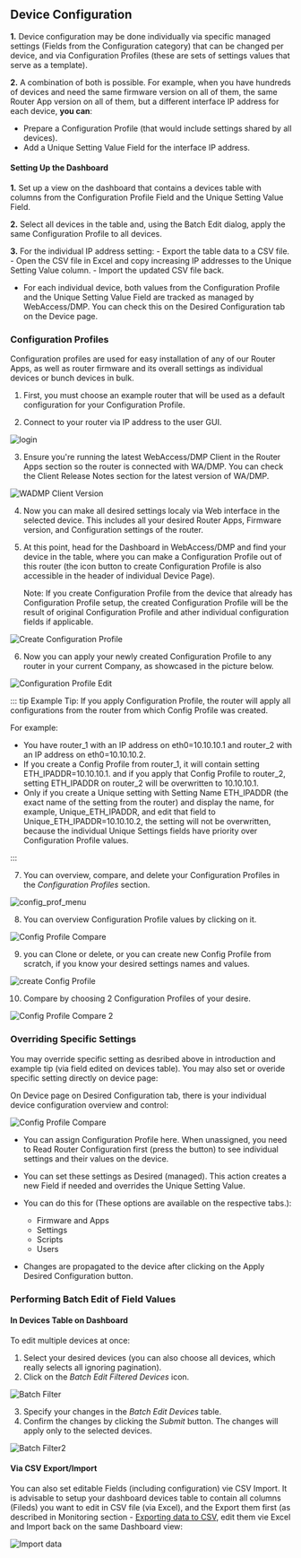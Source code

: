 
## Device Configuration

**1.** Device configuration may be done individually via specific managed settings (Fields from the Configuration category) that can be changed per device, and via Configuration Profiles (these are sets of settings values that serve as a template).

**2.** A combination of both is possible. For example, when you have hundreds of devices and need the same firmware version on all of them, the same Router App version on all of them, but a different interface IP address for each device, **you can**:

   * Prepare a Configuration Profile (that would include settings shared by all devices).
   * Add a Unique Setting Value Field for the interface IP address.


#### Setting Up the Dashboard

**1.** Set up a view on the dashboard that contains a devices table with columns from the Configuration Profile Field and the Unique Setting Value Field.

**2.** Select all devices in the table and, using the Batch Edit dialog, apply the same Configuration Profile to all devices.

**3.** For the individual IP address setting:
    - Export the table data to a CSV file.
    - Open the CSV file in Excel and copy increasing IP addresses to the Unique Setting Value column.
    - Import the updated CSV file back.

* For each individual device, both values from the Configuration Profile and the Unique Setting Value Field are tracked as managed by WebAccess/DMP. You can check this on the Desired Configuration tab on the Device page.


### Configuration Profiles

Configuration profiles are used for easy installation of any of our Router Apps, as well as router firmware and its overall settings as individual devices or bunch devices in bulk.

1. First, you must choose an example router that will be used as a default configuration for your Configuration Profile.

2. Connect to your router via IP address to the user GUI.

![login](../../images/management/login.png) 

3. Ensure you're running the latest WebAccess/DMP Client in the Router Apps section so the router is connected with WA/DMP. You can check the Client Release Notes section for the latest version of WA/DMP.

![WADMP Client Version](../../images/management/client-vers.png)

4. Now you can make all desired settings localy via Web interface in the selected device. This includes all your desired Router Apps, Firmware version, and Configuration settings of the router.

5. At this point, head for the Dashboard in WebAccess/DMP and find your device in the table, where you can make a Configuration Profile out of this router (the icon button to create Configuration Profile is also accessible in the header of individual Device Page).

   Note: If you create Configuration Profile from the device that already has Configuration Profile setup, the created Configuration Profile will be the result of original Configuration Profile and ather individual configuration fields if applicable.

![Create Configuration Profile](../../images/management/Create-ConfigP2.png)

6. Now you can apply your newly created Configuration Profile to any router in your current Company, as showcased in the picture below.

![Configuration Profile Edit](../../images/management/ApplyingConfP2.png)

::: tip Example Tip:
If you apply Configuration Profile, the router will apply all configurations from the router from which Config Profile was created.

For example:

- You have router_1 with an IP address on eth0=10.10.10.1 and router_2 with an IP address on eth0=10.10.10.2.
- If you create a Config Profile from router_1, it will contain setting ETH_IPADDR=10.10.10.1. and if you apply that Config Profile to router_2, setting ETH_IPADDR on router_2 will be overwritten to 10.10.10.1.
- Only if you create a Unique setting with Setting Name ETH_IPADDR (the exact name of the setting from the router) and display the name, for example, Unique_ETH_IPADDR, and edit that field to Unique_ETH_IPADDR=10.10.10.2, the setting will not be overwritten, because the individual Unique Settings fields have priority over Configuration Profile values.

:::

7. You can overview, compare, and delete your Configuration Profiles in the _Configuration Profiles_ section.

![config_prof_menu](../../images/management/ConfigProfile1.png)

8. You can overview Configuration Profile values by clicking on it. 

![Config Profile Compare](../../images/management/ConfigProfileCompare3.png)

9. you can Clone or delete, or you can create new Config Profile from scratch, if you know your desired settings names and values.

![create Config Profile](../../images/management/CreateNewCompareConfigurationProfile.png)

10.  Compare by choosing 2 Configuration Profiles of your desire.

![Config Profile Compare 2](../../images/management/CompareConfigurationProfile-2.png)



### Overriding Specific Settings

You may override specific setting as desribed above in introduction and example tip (via field edited on devices table). You may also set or overide specific setting directly on device page:

On Device page on Desired Configuration tab, there is your individual device configuration overview and control:

![Config Profile Compare](../../images/management/desired-config.png)


* You can assign Configuration Profile here. When unassigned, you need to Read Router Configuration first (press the button) to see individual settings and their values on the device.

* You can set these settings as Desired (managed). This action creates a new Field if needed and overrides the Unique Setting Value. 

* You can do this for (These options are available on the respective tabs.):
    - Firmware and Apps
    - Settings
    - Scripts
    - Users

      
* Changes are propagated to the device after clicking on the Apply Desired Configuration button.


### Performing Batch Edit of Field Values

#### In Devices Table on Dashboard

To edit multiple devices at once:

1. Select your desired devices (you can also choose all devices, which really selects all ignoring pagination).
2. Click on the _Batch Edit Filtered Devices_ icon.

![Batch Filter](../../images/dashboards/BatchFilter.png)

3. Specify your changes in the _Batch Edit Devices_ table.
4. Confirm the changes by clicking the _Submit_ button. The changes will apply only to the selected devices.

![Batch Filter2](../../images/dashboards/BatchFilter2.png)

#### Via CSV Export/Import

You can also set editable Fields (including configuration) vie CSV Import. It is advisable to setup your dashboard devices table to contain all columns (Fileds) you want to edit in CSV file (via Excel), and the Export them first (as described in Monitoring section - [Exporting data to CSV](https://docs.wadmp.com/gen3/docs/device%20monitoring/exporting-data-to-csv), edit them vie Excel and Import back on the same Dashboard view: <!-- new link -->

![Import data](../../images/dashboards/Data_Import.png)
